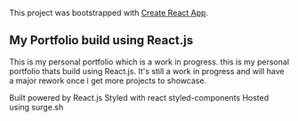 This project was bootstrapped with [Create React App](https://github.com/facebook/create-react-app).

## My Portfolio build using React.js

This is my personal portfolio which is a work in progress. 
this is my personal portfolio thats build using React.js. 
It's still a work in progress and will have a major rework once i get more projects to showcase.

Built powered by React.js
Styled with react styled-components
Hosted using surge.sh
